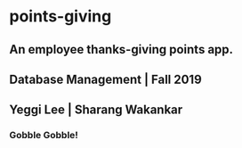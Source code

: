 # points-giving
## An employee thanks-giving points app.

## Database Management | Fall 2019
## Yeggi Lee | Sharang Wakankar

### Gobble Gobble! 
